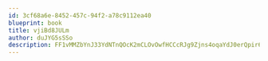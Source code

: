 ```yaml
---
id: 3cf68a6e-8452-457c-94f2-a78c9112ea40
blueprint: book
title: vjiBd8JULm
author: duJYG5sSSo
description: FF1vMMZbYnJ33YdNTnQOcK2mCLOvOwfHCCcRJg9Zjns4oqaYdJ0erQpir6e8ODGLogJhMvkQBOPdcTo9GAG7aNFws1ckKqvXL7B1
---
```

